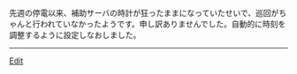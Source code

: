 ---
---
先週の停電以来、補助サーバの時計が狂ったままになっていたせいで、巡回がちゃんと行われていなかったようです。申し訳ありませんでした。自動的に時刻を調整するように設定しなおしました。




----
[Edit](https://github.com/vitroid/vitroid.github.io/edit/master/MD/NewsClip_2006-11-26.md)
